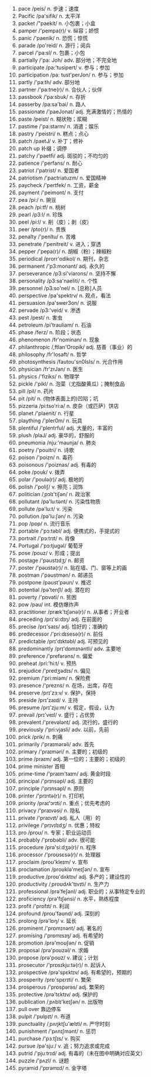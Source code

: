 1. pace /peis/ n. 步速；速度
2. Pacific /pa'sifik/ n. 太平洋
3. packet /"paekit/ n. 小包裹；小盒
4. pamper /'pempa(r)/ v. 纵容；娇惯
5. panic /'paenik/ n. 恐慌；惊慌
6. parade /po'reid/ n. 游行；阅兵
7. parcel /'pa:sl/ n. 包裹；小包
8. partially /'pa: Joh/ adv. 部分地；不完全地
9. participate /pa:'tusipert/ v. 参与；参加
10. participation /pa: tust'perJon/ n. 参与；参加
11. partly /'pa:th/ adv. 部分地
12. partner /'pa:tne(r)/ n. 合伙人；伙伴
13. passbook /'pa:sbuk/ n. 存折
14. passerby /pa:sa'bai/ n. 路人
15. passionate /'paeJonat/ adj. 充满激情的；热情的
16. paste /peist/ n. 糊状物；浆糊
17. pastime /'pa:starm/ n. 消遣；娱乐
18. pastry /'peistri/ n. 糕点；点心
19. patch /paetJ/ v. 补丁；修补
20. patch up 补缀；调停
21. patchy /'paetfi/ adj. 斑驳的；不均匀的
22. patience /'perfans/ n. 耐心
23. patriot /'patrist/ n. 爱国者
24. patriotism /'pactriatuzm/ n. 爱国精神
25. paycheck /'pertfek/ n. 工资，薪金
26. payment /'peimont/ n. 支付
27. pea /pi:/ n. 豌豆
28. peach /pi:tf/ n. 桃树
29. pearl /p3:l/ n. 珍珠
30. peel /pi:l/ v. 削（皮）；剥（皮）
31. peer /pto(r)/ n. 贵族
32. penalty /'penltu/ n. 苦难
33. penetrate /'penitreit/ v. 进入；穿透
34. pepper /'pepa(r)/ n. 胡椒（粉）；辣椒粉
35. periodical /prorr'odikol/ n. 期刊，杂志
36. permanent /'p3:monant/ adj. 永久的
37. perseverance /p3:si'viarons/ n. 坚持不懈
38. personality /p3:sa'naeliti/ n. 个性
39. personnel /p3:so'nel/ n. [总称]人员
40. perspective /pa'spektrv/ n. 观点，看法
41. persuasion /pa'swer3on/ n. 说服
42. pervade /p3:'veid/ v. 渗透
43. pest /pest/ n. 害虫
44. petroleum /pi'trauliam/ n. 石油
45. phase /ferz/ n. 阶段；状态
46. phenomenon /fr'nominan/ n. 现象
47. philanthropic /,ftlan'Oropik/ adj. 慈善（事业）的
48. philosophy /fr'losaft/ n. 哲学
49. photosynthesis /fautou'sn0IsIs/ n. 光合作用
50. physician /fr'zrJan/ n. 医生
51. physics /'fiziks/ n. 物理学
52. pickle /'pikl/ n. 泡菜（尤指酸黄瓜）；腌制食品
53. pill /pil/ n. 药片
54. pit /pit/ n. (物体表面上的)凹陷；坑
55. pizzeria /pi:tso'ri:a/ n. 皮杂（或匹萨）饼店
56. planet /'plaenit/ n. 行星
57. plaything /'pler0m/ n. 玩具
58. plentiful /'plentrful/ adj. 大量的，丰富的
59. plush /plaJ/ adj. 豪华的，舒服的
60. pneumonia /nju:'maunja/ n. 肺炎
61. poetry /'pouitri/ n. 诗歌
62. poison /'poizn/ n. 毒药
63. poisonous /'poiznas/ adj. 有毒的
64. poke /pouk/ v. 拨弄
65. polar /'poulə(r)/ adj. 极地的
66. polish /'poliʃ/ v. 擦亮；润饰
67. politician /ˌpɔlɪ'tiʃən/ n. 政治家
68. pollutant /pə'lu:tənt/ n. 污染性物质
69. pollute /pə'lu:t/ v. 污染
70. pollution /pə'lu:ʃən/ n. 污染
71. pop /pɒp/ n. 流行音乐
72. portable /'pɔ:təbl/ adj. 便携式的，手提式的
73. portrait /'pɔ:trɪt/ n. 肖像
74. Portugal /'pɔ:tjugəl/ 葡萄牙
75. pose /pouz/ v. 形成；提出
76. postage /'pəustɪdʒ/ n. 邮资
77. poster /'pəustə(r)/ n. 贴在墙、门、窗等上的画
78. postman /'pəustmən/ n. 邮递员
79. postpone /pəust'pəun/ v. 推迟
80. potential /pə'tenʃl/ adj. 潜在的
81. poverty /'pɒvəti/ n. 贫困
82. pow /pau/ int. 模仿爆炸声
83. practitioner /præk'tɪʃənə(r)/ n. 从事者；开业者
84. preceding /prɪ'si:dɪŋ/ adj. 在前面的
85. precise /prɪ'saɪs/ adj. 恰好的；准确的
86. predecessor /'pri:dɪsesə(r)/ n. 前任
87. predictable /prɪ'dɪktəbl/ adj. 可预见的
88. predominantly /prɪ'dɒmɪnəntli/ adv. 主要地
89. preference /'prefərəns/ n. 偏爱
90. preheat /pri:'hi:t/ v. 预热
91. prejudice /'predʒədɪs/ n. 偏见
92. premium /'pri:miəm/ n. 保险费
93. presence /'prezns/ n. 在场，出席，存在
94. preserve /prɪ'zɜ:v/ v. 保护，保持
95. preside /prɪ'zaɪd/ v. 主持
96. presume /prɪ'zju:m/ v. 假定，假设，认为
97. prevail /prɪ'veɪl/ v. 盛行；占优势
98. prevalent /'prevələnt/ adj. 流行的，盛行的
99. previously /'pri:vjasli/ adv. 以前，先前
100. prick /prik/ n. 刺痛
101. primarily /'praɪmərəli/ adv. 首先
102. primary /'praɪməri/ n. 主要的；初级的
103. prime /praɪm/ adj. 第一位的；主要的；初级的
104. prime minister 首相
105. prime-time /'praɪm'taɪm/ adj. 黄金时段
106. principal /'prɪnsəpl/ adj. 主要的
107. principle /'prɪnsəpl/ n. 原则
108. printer /'prɪntə(r)/ n. 打印机
109. priority /praɪ'ɔrɪti/ n. 重点；优先考虑的
110. privacy /'praɪvəsi/ n. 隐私
111. private /'praɪvɪt/ adj. 私人（用）的
112. privilege /'prɪvɪlɪdʒ/ n. 优惠；特权
113. pro /proʊ/ n. 专家；职业运动员
114. probably /'prɒbəbli/ adv. 很可能
115. procedure /prə'siːdʒə(r)/ n. 程序
116. processor /'proʊsɛsə(r)/ n. 处理器
117. proclaim /proʊ'kleɪm/ v. 宣布
118. proclamation /proʊklə'meɪʃən/ n. 宣布
119. productive /proʊ'dʌktɪv/ adj. 多产的；建设性的
120. productivity /ˌproʊdʌk'tɪvɪti/ n. 生产力
121. professional /prə'feʃənl/ adj. 职业的；从事特定专业的
122. proficiency /prə'fɪʃənsi/ n. 水平，熟练程度
123. profit /'prɒfɪt/ n. 利润
124. profound /proʊ'faʊnd/ adj. 深刻的
125. prolong /prə'lɒŋ/ v. 延长
126. prominent /'prɒmɪnənt/ adj. 著名的
127. promising /'prɒmɪsɪŋ/ adj. 有希望的
128. promotion /prə'moʊʃən/ n. 促销
129. proposal /prə'poʊzəl/ n. 求婚
130. propose /prə'poʊz/ v. 建议；计划
131. prosecutor /'prɒsɪkjuːtə(r)/ n. 起诉人
132. prospective /prə'spɛktɪv/ adj. 有希望的，预期的
133. prosperity /prɒ'spɛrɪti/ n. 繁荣
134. prosperous /'prɒspərəs/ adj. 繁荣的
135. protective /prə'tɛktɪv/ adj. 保护的
136. publication /ˌpʌblɪ'keɪʃən/ n. 出版物
137. pull over 靠边停车
138. pulpit /'pʊlpɪt/ n. 布道
139. punctuality /ˌpʌŋktʃu'ælɪti/ n. 严守时刻
140. punishment /'pʌnɪʃmənt/ n. 惩罚
141. purchase /'pɜːtʃɪs/ v. 购买
142. pursue /pə'sjuː/ v. 追；努力追求或完成
143. putrid /'pjuːtrɪd/ adj. 有毒的（未在图中明确对应英文）
144. puzzle /'pʌzl/ n. 谜题
145. pyramid /'pɪrəmɪd/ n. 金字塔
